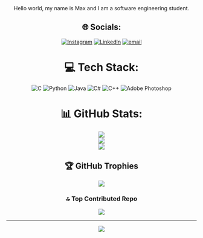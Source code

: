 <div align ="center">
Hello world, my name is Max and I am a software engineering student.


## 🌐 Socials:
[![Instagram](https://img.shields.io/badge/Instagram-%23E4405F.svg?logo=Instagram&logoColor=white)](https://instagram.com/maxthba) [![LinkedIn](https://img.shields.io/badge/LinkedIn-%230077B5.svg?logo=linkedin&logoColor=white)](https://linkedin.com/in/max-thomazini-barbosa ) [![email](https://img.shields.io/badge/Email-D14836?logo=gmail&logoColor=white)](mailto:maxthomazini1@gmail.com) 

# 💻 Tech Stack:
![C](https://img.shields.io/badge/c-%2300599C.svg?style=flat&logo=c&logoColor=white) ![Python](https://img.shields.io/badge/python-3670A0?style=flat&logo=python&logoColor=white) ![Java](https://img.shields.io/badge/java-%23ED8B00.svg?style=flat&logo=openjdk&logoColor=white) ![C#](https://img.shields.io/badge/c%23-%23239120.svg?style=flat&logo=csharp&logoColor=white) ![C++](https://img.shields.io/badge/c++-%2300599C.svg?style=flat&logo=c%2B%2B&logoColor=white) ![Adobe Photoshop](https://img.shields.io/badge/adobe%20photoshop-%2331A8FF.svg?style=flat&logo=adobe%20photoshop&logoColor=white)
# 📊 GitHub Stats:
![](https://github-readme-stats.vercel.app/api?username=maxthba&theme=tokyonight&hide_border=false&include_all_commits=true&count_private=true)<br/>
![](https://nirzak-streak-stats.vercel.app/?user=maxthba&theme=tokyonight&hide_border=false)<br/>
![](https://github-readme-stats.vercel.app/api/top-langs/?username=maxthba&theme=tokyonight&hide_border=false&include_all_commits=true&count_private=true&layout=compact)

## 🏆 GitHub Trophies
![](https://github-profile-trophy.vercel.app/?username=maxthba&theme=tokyonight&no-frame=false&no-bg=true&margin-w=4)

### 🔝 Top Contributed Repo
![](https://github-contributor-stats.vercel.app/api?username=maxthba&limit=5&theme=tokyonight&combine_all_yearly_contributions=true)

---
[![](https://visitcount.itsvg.in/api?id=maxthba&icon=0&color=1)](https://visitcount.itsvg.in)

<!-- Proudly created with GPRM ( https://gprm.itsvg.in ) -->
